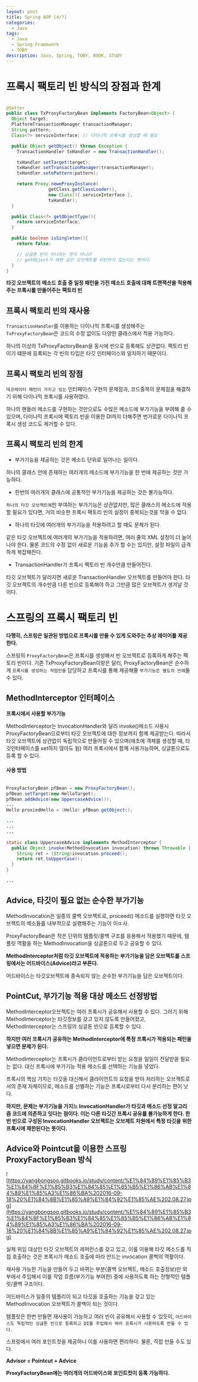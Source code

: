 ```yaml
---
layout: post
title: Spring AOP [4/?]
categories:
  - Java
tags:
  - Java
  - Spring Framework
  - TOBY
description: Java, Spring, TOBY, BOOK, STUDY
---
```


# 프록시 팩토리 빈 방식의 장점과 한계

```java

@Setter
public class TxProxyFactoryBean implements FactoryBean<Object> {
  Object target;
  PlatformTransactionManager transactionManager;
  String pattern;
  Class<?> serviceInterface; // 다이나믹 프록시를 생성할 때 필요

  public Object getObject() throws Exception {
    TransactionHandler txHandler = new TransactionHandler();

    txHandler.setTarget(target);
    txHandler.setTransactionManager(transactionManager);
    txHandler.setePattern(pattern);

    return Proxy.neweProxyInstance(
                getClass.getClassLoader(),
                new Class[]{ serviceInterface },
                txHandler);
  }

  public Class<?> getObjectType(){
    return serviceInterface;
  }

  public boolean isSingleton(){
    return false;

    // 싱글톤 빈이 아니라는 뜻이 아니라
    // getObject가 매번 같은 오브젝트를 리턴하지 않는다는 뜻이다.
  }
}

```

**타깃 오브젝트의 메소드 호출 중 일정 패턴을 가진 메소드 호출에 대해 트랜잭션을 적용해주는 프록시를 만들어주는 팩토리 빈**

## 프록시 팩토리 빈의 재사용

`TransactionHandler`를 이용하는 다이나믹 프록시를 생성해주는 `TxProxyFactoryBean`은 코드의 수정 없이도 다양한 클래스에서 적용 가능하다.

하나의 이상의 TxProxyFactoryBean을 동시에 빈으로 등록해도 상관없다. 팩토리 빈이기 떄문에 등록되는 각 빈의 타입은 타깃 인터페이스와 일치하기 때문이다.

## 프록시 팩토리 빈의 장점

`데코레이터 패턴이 가지고 있는` 인터페이스 구현의 문제점과, 코드중복의 문제점을 해결하기 위해 다이나믹 프록시를 사용하였다.

하나의 핸들러 메소드를 구현하는 것만으로도 수많은 메소드에 부가기능을 부여해 줄 수 있으며, 다이나믹 프록시에 팩토리 빈을 이용한 DI까지 더해주면 번거로운 다이나믹 프록시 생성 코드도 제거할 수 있다.

## 프록시 팩토리 빈의 한계

* 부가기능을 제공하는 것은 메소드 단위로 일어나는 일이다.

하나의 클래스 안에 존재하는 여러개의 메소드에 부가기능을 한 번에 제공하는 것만 가능하다.

* 한번의 여러개의 클래스에 공통적인 부가기능을 제공하는 것은 불가능하다.

`하나의 타깃 오브젝트에`만 부여하는 부가기능은 상관없지만, 많은 클래스의 메소드에 적용할 필요가 있다면, 거의 비슷한 프록시 팩토리 빈의 설정이 중복되는것을 막을 수 없다.

* 하나의 타깃에 여러개의 부가기능을 적용하려고 할 때도 문제가 된다.

같은 타깃 오브젝트에 여러개의 부가기능을 적용하려면, 여러 줄의 XML 설정이 더 늘어나야 한다. 물론 코드의 수정 없이 새로운 기능을 추가 할 수는 있지만, 설정 파일이 급격하게 복잡해진다.

* TransactionHandler가 프록시 팩토리 빈 개수만큼 만들어진다.

타깃 오브젝트가 달라지면 새로운 TransactionHandler 오브젝트를 만들어야 한다. 타깃 오브젝트의 개수만큼 다른 빈으로 등록해야 하고 그만큼 많은 오브젝트가 생겨날 것이다.

# 스프링의 프록시 팩토리 빈

**다행히, 스프링은 일관된 방법으로 프록시를 만들 수 있게 도와주는 추상 레이어를 제공한다.**

스프링의 `ProxyFactoryBean`은 프록시를 생성해서 빈 오브젝트로 등록하게 해주는 팩토리 빈이다. 기존 TxProxyFactoryBean이랑은 달리, ProxyFactoryBean은 순수하게 `프록시를 생성하는 작업만을` 담당하고 프록시를 통해 제공해줄 `부가기능은 별도의 빈에`둘 수 있다.

## MethodInterceptor 인터페이스

**프록시에서 사용할 부가기능**

MethodInterceptor는 InvocationHandler와 달리 invoke()메소드 사용시 ProxyFactoryBean으로부터 타깃 오브젝트에 대한 정보까지 함께 제공받는다. 따라서 타깃 오브젝트에 상관없이 독립적으로 만들어질 수 있으며(애초에 객체를 생성할 때, 타깃인터페이스를 set하지 않아도 됨) 여러 프록시에서 함께 사용가능하며, 싱글톤으로도 등록 할 수 있다.

#### 사용 방법

```java

ProxyFactoryBean pfBean = new ProxyFactoryBean();
pfBean.setTarget(new HelloTarget);
pfBean.addAdvice(new UppercaseAdvice());
...
Hello proxiedHello = (Hello) pfBean.getObject();

...
...
...

static class UppercaseAdvice implements MethodInterceptor {
  public Object invoke(MethodInvocation invocation) throws Throwable {
    String ret = (String)invocation.proceed();
    return ret.toUpperCase();
  }
}

...

```

## Advice, 타깃이 필요 없는 순수한 부가기능

MethodInvocation은 일종의 콜백 오브젝트로, proceed() 메소드를 실행하면 타깃 오브젝트의 메소들를 내부적으로 실행해주는 기능이 이ㄸ사.

ProxyFactoryBean은 작은 단위의 템플릿/콜백 구조를 응용해서 적용했기 때문에, 템플릿 역활을 하는 MethodInvocation을 싱글톤으로 두고 공유할 수 있다.

**MethodInterceptor처럼 타깃 오브젝트에 적용하는 부가기능을 담은 오브젝트를 스프링에서는 어드바이스(Advice)라고 부른다.**

어드바이스는 타깃오브젝트에 종속되지 않는 순수한 부가기능을 담은 오브젝트이다.

## PointCut, 부가기능 적용 대상 메소드 선정방법

MethodInterceptor오브젝트는 여러 프록시가 공유해서 사용할 수 있다. 그러기 위해 MethodInterceptor는 타깃정보를 갖고 있지 않도록 만들어졌고, MethodInterceptor는 스프링의 싱글톤 빈으로 등록할 수 있다.

**하지만 여러 프록시가 공유하는 MethodInterceptor에 특정 프록시가 적용되는 패턴을 넣으면 문제가 된다.**

MethodInterceptor는 프록시가 클라이언트로부터 받는 요청을 일일이 전달받을 필요는 없다. 대신 프록시에 부가기능 적용 메소드를 선택하는 기능을 넣었다.

프록시의 핵심 가치는 타깃을 대신해서 클라이언트의 요청을 받아 처리하는 오브젝트로서의 존재 자체이므로, 메소드를 선별하는 기능은 프록시로부터 다시 분리하는 편이 낫다.

**하지만, 문제는 부가기능을 가지느 InvocationHandler가 타깃과 메소드 선정 알고리즘 코드에 의존하고 잇다는 점이다. 이는 다른 타깃간 프록시 공유를 불가능하게 한다. 한번 빈으로 구성된 InvocationHandler 오브젝트는 오브제트 차원에서 특정 타깃을 위한 프록시에 제한된다는 뜻이다.**

## Advice와 Pointcut을 이용한 스프링 ProxyFactoryBean 방식

![https://yangbongsoo.gitbooks.io/study/content/%E1%84%89%E1%85%B3%E1%84%8F%E1%85%B3%E1%84%85%E1%85%B5%E1%86%AB%E1%84%89%E1%85%A3%E1%86%BA%202016-09-18%20%E1%84%8B%E1%85%A9%E1%84%92%E1%85%AE%202.08.27.jpg](https://yangbongsoo.gitbooks.io/study/content/%E1%84%89%E1%85%B3%E1%84%8F%E1%85%B3%E1%84%85%E1%85%B5%E1%86%AB%E1%84%89%E1%85%A3%E1%86%BA%202016-09-18%20%E1%84%8B%E1%85%A9%E1%84%92%E1%85%AE%202.08.27.jpg)

실제 위임 대상인 타깃 오브젝트의 레퍼런스를 갖고 있고, 이를 이용해 타깃 메소드를 직접 호출하는 것은 프록시가 메소드 호출에 따라 만드는 invocation 콜백의 역활이다.

재사용 가능한 기능을 만들어 두고 바뀌는 부분(콜백 오브젝트, 메소드 호출정보)만 외부에서 주입해서 이를 작업 흐름(부가기능 부여한) 중에 사용하도록 하는 전형적인 템플릿/콜백 구조이다.

어드바이스가 일종의 템플리이 되고 타깃을 호출하는 기능을 갖고 있는 MethodInvocation 오브젝트가 콜백이 되는 것이다.

템플릿은 한번 만들면 재사용이 가능하고 여러 빈이 공유해서 사용할 수 있듯이, `어드바이스도 독립적인 싱글톤 빈으로 등록하고 DI를 주입해서 여러 프록시가 사용하도록 만들 수 있다.`

스프링에서 여러 포인트컷을 제공하니 이를 사용하면 편리하다. 물론, 직접 만들 수도 있다.

**Advisor = Pointcut + Advice**

**ProxyFactoryBean에는 여러개의 어드바이스와 포인트컷이 등록 가능하다.**
